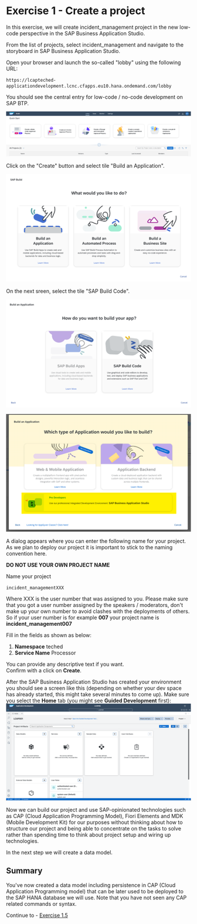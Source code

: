 # Exercise 1 - Create a project

In this exercise, we will create incident_management project in the new low-code perspective in the SAP Business Application Studio.


From the list of projects, select incident_management and navigate to the storyboard in SAP Business Application Studio.


Open your browser and launch the so-called "lobby" using the following URL:
```URL
https://lcapteched-applicationdevelopment.lcnc.cfapps.eu10.hana.ondemand.com/lobby
```
You should see the central entry for low-code / no-code development on SAP BTP.

![](/exercises/ex1/images/lobby_01.png)

Click on the "Create" button and select tile "Build an Application". 

![](/exercises/Ex1/images/BuildApplication.png)

On the next sreen, select the tile "SAP Build Code".

![](/exercises/Ex1/images/BuildCode.png)

![](/exercises/ex1/images/lobby_03.png)

A dialog appears where you can enter the following name for your project. As we plan to deploy our project it is important to stick to the naming convention here.  

**DO NOT USE YOUR OWN PROJECT NAME**  

Name your project   
```
incident_managementXXX
```
Where XXX is the user number that was assigned to you. Please make sure that you got a user number assigned by the speakers / moderators, don't make up your own number to avoid clashes with the deployments of others. So if your user number is for example **007** your project name is **incident_management007**

Fill in the fields as shown as below:
1. **Namespace**	teched
2. **Service Name**	Processor

You can provide any descriptive text if you want.  
Confirm with a click on **Create**.



After the SAP Business Application Studio has created your environment you should see a screen like this (depending on whether your dev space has already started, this might take several minutes to come up). Make sure you select the **Home** tab (you might see **Guided Development** first):
![](/exercises/ex1/images/LCAP_01.png)

Now we can build our project and use SAP-opinionated technologies such as CAP (Cloud Application Programming Model), Fiori Elements and MDK (Mobile Development Kit) for our purposes without thinking about how to structure our project and being able to concentrate on the tasks to solve rather than spending time to think about project setup and wiring up technologies.

In the next step we will create a data model.

## Summary

You've now created a data model including persistence in CAP (Cloud Application Programming model) that can be later used to be deployed to the SAP HANA database we will use. Note that you have not seen any CAP related commands or syntax.

Continue to - [Exercise 1.5](../ex1.5/README.md)

